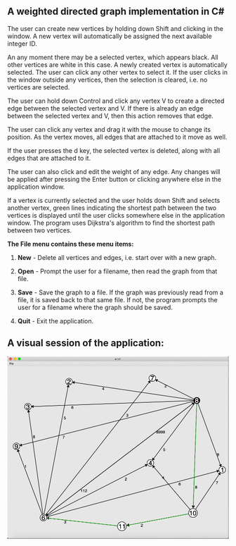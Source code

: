 ## A weighted directed graph implementation in C#

The user can create new vertices by holding down Shift and clicking in the window.
A new vertex will automatically be assigned the next available integer ID.

An any moment there may be a selected vertex, which appears black. All other vertices are white in this case. 
A newly created vertex is automatically selected. The user can click any other vertex to select it. 
If the user clicks in the window outside any vertices, then the selection is cleared, i.e. no vertices are selected.

The user can hold down Control and click any vertex V to create a directed edge between the selected vertex and V. 
If there is already an edge between the selected vertex and V, then this action removes that edge.

The user can click any vertex and drag it with the mouse to change its position. 
As the vertex moves, all edges that are attached to it move as well.

If the user presses the d key, the selected vertex is deleted, along with all edges that are attached to it.

The user can also click and edit the weight of any edge. Any changes will be applied after pressing the Enter button or clicking anywhere else in the application window.

If a vertex is currently selected and the user holds down Shift and selects another vertex, green lines indicating the shortest path between the two vertices is displayed until the user clicks somewhere else in the application window. The program uses Dijkstra's algorithm to find the shortest path between two vertices. 

__The File menu contains these menu items:__

  1. __New__ - Delete all vertices and edges, i.e. start over with a new graph.

  2. __Open__ - Prompt the user for a filename, then read the graph from that file.

  3. __Save__ - Save the graph to a file. If the graph was previously read from a file, it is saved back to that same file. 
                If not, the program prompts the user for a filename where the graph should be saved.

  4. __Quit__ - Exit the application.

## A visual session of the application:

![](graph-editor.png)







